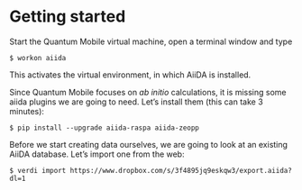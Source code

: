 Getting started
===============

Start the Quantum Mobile virtual machine, open a terminal window and
type

```terminal
$ workon aiida
```

This activates the virtual environment, in which AiiDA is installed.

Since Quantum Mobile focuses on *ab initio* calculations, it is missing
some aiida plugins we are going to need. Let’s install them (this can
take 3 minutes):

```terminal
$ pip install --upgrade aiida-raspa aiida-zeopp
```

Before we start creating data ourselves, we are going to look at an
existing AiiDA database. Let’s import one from the web:

```terminal
$ verdi import https://www.dropbox.com/s/3f4895jq9eskqw3/export.aiida?dl=1
```
